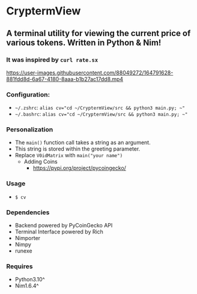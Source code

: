 # CryptermView
## A terminal utility for viewing the current price of various tokens. Written in Python &amp; Nim!
### It was inspired by `curl rate.sx`

https://user-images.githubusercontent.com/88049272/164791628-881fdd8d-6a67-4180-8aaa-b1b27ac17dd8.mp4

### Configuration:
  - `~/.zshrc`: `alias cv="cd ~/CryptermView/src && python3 main.py; ~"` 
  - `~/.bashrc`: `alias cv="cd ~/CryptermView/src && python3 main.py; ~"`

### Personalization
  - The `main()` function call takes a string as an argument.
  - This string is stored within the greeting parameter.
  - Replace `V0idMatrix` with `main("your name")`
    - Adding Coins
      -  https://pypi.org/project/pycoingecko/

### Usage
- `$ cv`

### Dependencies
  - Backend powered by PyCoinGecko API
  - Terminal Interface powered by Rich
  - Nimporter
  - Nimpy
  - runexe

### Requires
- Python3.10^
- Nim1.6.4^
